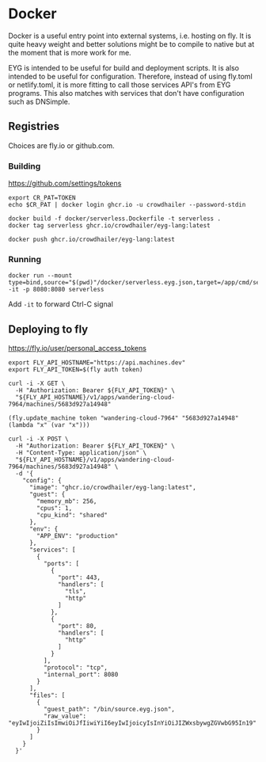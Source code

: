 # Docker

Docker is a useful entry point into external systems, i.e. hosting on fly.
It is quite heavy weight and better solutions might be to compile to native but at the moment that is more work for me.

EYG is intended to be useful for build and deployment scripts. 
It is also intended to be useful for configuration.
Therefore, instead of using fly.toml or netlify.toml, it is more fitting to call those services API's from EYG programs.
This also matches with services that don't have configuration such as DNSimple.

## Registries

Choices are fly.io or github.com.

### Building

https://github.com/settings/tokens

```
export CR_PAT=TOKEN
echo $CR_PAT | docker login ghcr.io -u crowdhailer --password-stdin

docker build -f docker/serverless.Dockerfile -t serverless .
docker tag serverless ghcr.io/crowdhailer/eyg-lang:latest

docker push ghcr.io/crowdhailer/eyg-lang:latest
```

### Running

```
docker run --mount type=bind,source="$(pwd)"/docker/serverless.eyg.json,target=/app/cmd/serverless/source.eyg.json,readonly -it -p 8080:8080 serverless
```

Add `-it` to forward Ctrl-C signal

## Deploying to fly

https://fly.io/user/personal_access_tokens

```
export FLY_API_HOSTNAME="https://api.machines.dev"
export FLY_API_TOKEN=$(fly auth token) 

curl -i -X GET \
  -H "Authorization: Bearer ${FLY_API_TOKEN}" \
  "${FLY_API_HOSTNAME}/v1/apps/wandering-cloud-7964/machines/5683d927a14948"

(fly.update_machine token "wandering-cloud-7964" "5683d927a14948" (lambda "x" (var "x")))

curl -i -X POST \
  -H "Authorization: Bearer ${FLY_API_TOKEN}" \
  -H "Content-Type: application/json" \
  "${FLY_API_HOSTNAME}/v1/apps/wandering-cloud-7964/machines/5683d927a14948" \
  -d '{ 
    "config": {
      "image": "ghcr.io/crowdhailer/eyg-lang:latest",
      "guest": {
        "memory_mb": 256,
        "cpus": 1,
        "cpu_kind": "shared"
      },
      "env": {
        "APP_ENV": "production"
      },
      "services": [
        {
          "ports": [
            {
              "port": 443,
              "handlers": [
                "tls",
                "http"
              ]
            },
            {
              "port": 80,
              "handlers": [
                "http"
              ]
            }
          ],
          "protocol": "tcp",
          "internal_port": 8080
        }
      ],
      "files": [
        {
          "guest_path": "/bin/source.eyg.json",
          "raw_value": "eyIwIjoiZiIsImwiOiJfIiwiYiI6eyIwIjoicyIsInYiOiJIZWxsbywgZGVwbG95In19"
        }
      ]
    }
  }'
```